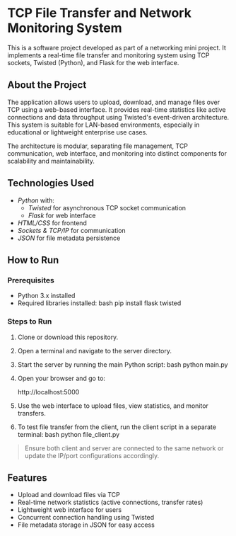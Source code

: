 # TCP File Transfer and Network Monitoring System

This is a software project developed as part of a networking mini project. It implements a real-time file transfer and monitoring system using TCP sockets, Twisted (Python), and Flask for the web interface.

## About the Project

The application allows users to upload, download, and manage files over TCP using a web-based interface. It provides real-time statistics like active connections and data throughput using Twisted's event-driven architecture. This system is suitable for LAN-based environments, especially in educational or lightweight enterprise use cases.

The architecture is modular, separating file management, TCP communication, web interface, and monitoring into distinct components for scalability and maintainability.

## Technologies Used

- *Python* with:
  - *Twisted* for asynchronous TCP socket communication
  - *Flask* for web interface
- *HTML/CSS* for frontend
- *Sockets & TCP/IP* for communication
- *JSON* for file metadata persistence

## How to Run

### Prerequisites

- Python 3.x installed
- Required libraries installed:
  bash
  pip install flask twisted
  

### Steps to Run

1. Clone or download this repository.
2. Open a terminal and navigate to the server directory.
3. Start the server by running the main Python script:
   bash
   python main.py
   
4. Open your browser and go to:
   
   http://localhost:5000
   
5. Use the web interface to upload files, view statistics, and monitor transfers.
6. To test file transfer from the client, run the client script in a separate terminal:
   bash
   python file_client.py
   

> Ensure both client and server are connected to the same network or update the IP/port configurations accordingly.

## Features

- Upload and download files via TCP
- Real-time network statistics (active connections, transfer rates)
- Lightweight web interface for users
- Concurrent connection handling using Twisted
- File metadata storage in JSON for easy access

